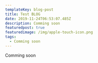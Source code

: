 ```yaml
---
templateKey: blog-post
title: Test BLOG
date: 2019-11-24T06:53:07.485Z
description: Comming soon
featuredpost: true
featuredimage: /img/apple-touch-icon.png
tags:
  - Comming soon
---
```

Comming soon
